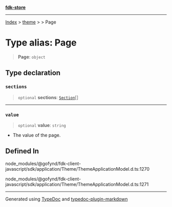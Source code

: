 [**fdk-store**](../../../README.md)
***

[Index](../../../API.md) > [theme](../../README.md) > [<internal>](../README.md) > Page

# Type alias: Page

> **Page**: `object`

## Type declaration

### `sections`

> `optional` **sections**: [`Section`](type-alias.Section.md)[]

***

### `value`

> `optional` **value**: `string`

- The value of the page.

## Defined In

node\_modules/@gofynd/fdk-client-javascript/sdk/application/Theme/ThemeApplicationModel.d.ts:1270

node\_modules/@gofynd/fdk-client-javascript/sdk/application/Theme/ThemeApplicationModel.d.ts:1271

***
Generated using [TypeDoc](https://typedoc.org/) and [typedoc-plugin-markdown](https://www.npmjs.com/package/typedoc-plugin-markdown)
